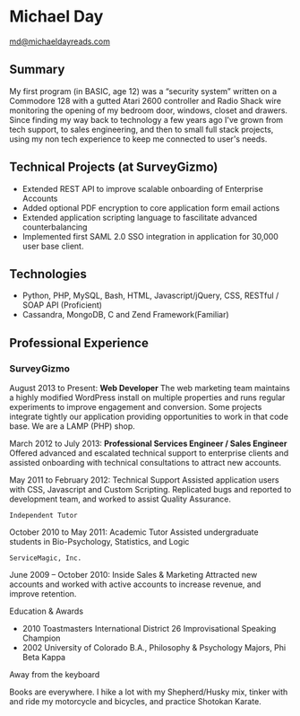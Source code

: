 # Michael Day
<a href="mailto:&#109;&#100;&#64;&#109;&#105;&#99;&#104;&#97;&#101;&#108;&#100;&#97;&#121;&#114;&#101;&#97;&#100;&#115;&#46;&#99;&#111;&#109;">&#109;&#100;&#64;&#109;&#105;&#99;&#104;&#97;&#101;&#108;&#100;&#97;&#121;&#114;&#101;&#97;&#100;&#115;&#46;&#99;&#111;&#109;</a>

## Summary
My first program (in BASIC, age 12) was a “security system” written on a Commodore 128 with a gutted Atari 2600 controller and Radio Shack wire monitoring the opening of my bedroom door, windows, closet and drawers. Since finding my way back to technology a few years ago I've grown from tech support, to sales engineering, and then to small full stack projects, using my non tech experience to keep me connected to user's needs.

## Technical Projects (at SurveyGizmo)  
- Extended REST API to improve scalable onboarding of Enterprise Accounts
- Added optional PDF encryption to core application form email actions
- Extended application scripting language to fascilitate advanced counterbalancing
- Implemented first SAML 2.0 SSO integration in application for 30,000 user base client.

## Technologies  
- Python, PHP, MySQL, Bash, HTML, Javascript/jQuery, CSS, RESTful / SOAP API (Proficient)
- Cassandra, MongoDB, C and Zend Framework(Familiar)  

## Professional Experience  
### SurveyGizmo  
August 2013 to Present: **Web Developer**
The web marketing team maintains a highly modified WordPress install on multiple properties and runs regular experiments to improve engagement and conversion. Some projects integrate tightly our application providing opportunities to work in that code base. We are a LAMP (PHP) shop. 

March 2012 to July 2013: **Professional Services Engineer / Sales Engineer**
Offered advanced and escalated technical support to enterprise clients and assisted onboarding with technical consultations to attract new accounts.

May 2011 to February 2012: Technical Support
Assisted application users with CSS, Javascript and Custom Scripting. Replicated bugs and reported to development team, and worked to assist Quality Assurance.

	Independent Tutor

October 2010 to May 2011: Academic Tutor
Assisted undergraduate students in Bio-Psychology, Statistics, and Logic

	ServiceMagic, Inc.

June 2009 – October 2010: Inside Sales & Marketing
Attracted new accounts and worked with active accounts to increase revenue, and improve retention.

Education & Awards

- 2010 Toastmasters International District 26 Improvisational Speaking Champion
- 2002 University of Colorado B.A., Philosophy & Psychology Majors, Phi Beta Kappa

Away from the keyboard

Books are everywhere. I hike a lot with my Shepherd/Husky mix, tinker with and ride my motorcycle and  bicycles, and practice Shotokan Karate.